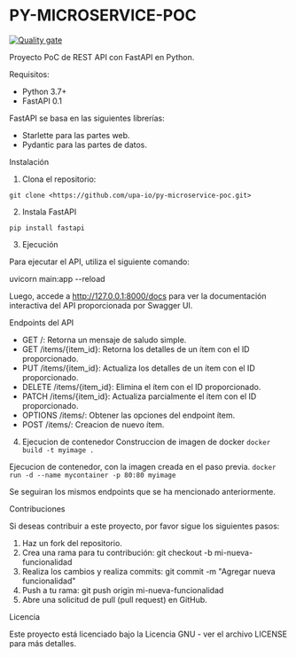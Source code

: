 
# PY-MICROSERVICE-POC

[![Quality gate](https://sonarcloud.io/api/project_badges/quality_gate?project=upa-io_py-microservice-poc)](https://sonarcloud.io/summary/new_code?id=upa-io_py-microservice-poc)

Proyecto PoC de REST API con FastAPI en Python.

Requisitos:

- Python 3.7+
- FastAPI 0.1

FastAPI se basa en las siguientes librerías:
- Starlette para las partes web.
- Pydantic para las partes de datos.

Instalación

1. Clona el repositorio:

```git clone <https://github.com/upa-io/py-microservice-poc.git>```

2. Instala FastAPI

```pip install fastapi```

3. Ejecución

Para ejecutar el API, utiliza el siguiente comando:

uvicorn main:app --reload

Luego, accede a http://127.0.0.1:8000/docs para ver la documentación interactiva del API proporcionada por Swagger UI.

Endpoints del API

- GET /: Retorna un mensaje de saludo simple.
- GET /items/{item_id}: Retorna los detalles de un ítem con el ID proporcionado.
- PUT /items/{item_id}: Actualiza los detalles de un ítem con el ID proporcionado.
- DELETE /items/{item_id}: Elimina el ítem con el ID proporcionado.
- PATCH /items/{item_id}: Actualiza parcialmente el ítem con el ID proporcionado.
- OPTIONS /items/: Obtener las opciones del endpoint ítem.
- POST /items/: Creacion de nuevo ítem.

4. Ejecucion de contenedor
Construccion de imagen de docker
```docker build -t myimage .```

Ejecucion de contenedor, con la imagen creada en el paso previa.
```docker run -d --name mycontainer -p 80:80 myimage```

Se seguiran los mismos endpoints que se ha mencionado anteriormente.

Contribuciones

Si deseas contribuir a este proyecto, por favor sigue los siguientes pasos:

1. Haz un fork del repositorio.
2. Crea una rama para tu contribución: git checkout -b mi-nueva-funcionalidad
3. Realiza los cambios y realiza commits: git commit -m "Agregar nueva funcionalidad"
4. Push a tu rama: git push origin mi-nueva-funcionalidad
5. Abre una solicitud de pull (pull request) en GitHub.

Licencia

Este proyecto está licenciado bajo la Licencia GNU - ver el archivo LICENSE para más detalles.
